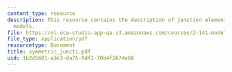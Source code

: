 ```yaml
---
content_type: resource
description: This resource contains the description of junction elements in network
  models.
file: https://ol-ocw-studio-app-qa.s3.amazonaws.com/courses/2-141-modeling-and-simulation-of-dynamic-systems-fall-2006/1b2d5601a3e3da759df270b4f2674e68_symmetric_juncti.pdf
file_type: application/pdf
resourcetype: Document
title: symmetric_juncti.pdf
uid: 1b2d5601-a3e3-da75-9df2-70b4f2674e68
---
```

